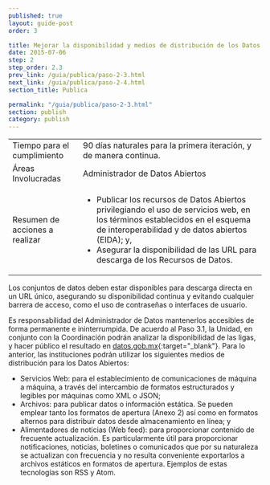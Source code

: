 ```yaml
---
published: true
layout: guide-post
order: 3

title: Mejorar la disponibilidad y medios de distribución de los Datos Abiertos
date: 2015-07-06
step: 2
step_order: 2.3
prev_link: /guia/publica/paso-2-3.html
next_link: /guia/publica/paso-2-4.html
section_title: Publica

permalink: "/guia/publica/paso-2-3.html"
section: publish
category: publish
---
```


<table>
  <tbody>
    <tr>
      <td>Tiempo para el cumplimiento</td>
      <td>90 días naturales para la primera iteración, y de manera continua.</td>
    </tr>
    <tr>
      <td>Áreas Involucradas</td>
      <td>Administrador de Datos Abiertos</td>
    </tr>
    <tr>
      <td>Resumen de acciones a realizar</td>
      <td>
        <ul>
          <li>Publicar los recursos de Datos Abiertos privilegiando el uso de servicios web, en los términos establecidos en el esquema de interoperabilidad y de datos abiertos (EIDA); y,</li>
          <li>Asegurar la disponibilidad de las URL para descarga de los Recursos de Datos.</li>
        </ul>
      </td>
    </tr>
  </tbody>
</table>

Los conjuntos de datos deben estar disponibles para descarga directa en un URL único, asegurando su disponibilidad continua y evitando cualquier barrera de acceso, como el uso de contraseñas o interfaces de usuario. 

Es responsabilidad del Administrador de Datos mantenerlos accesibles de forma permanente e ininterrumpida. De acuerdo al Paso 3.1, la Unidad, en conjunto con la Coordinación podrán analizar la disponibilidad de las ligas, y hacer público el resultado en [datos.gob.mx](http://datos.gob.mx){:target="_blank"}. Para lo anterior, las instituciones podrán utilizar los siguientes medios de distribución para los Datos Abiertos:
- Servicios Web: para el establecimiento de comunicaciones de máquina a máquina, a través del intercambio de formatos estructurados y legibles por máquinas como XML o JSON;
- Archivos: para publicar datos o información estática. Se pueden emplear tanto los formatos de apertura (Anexo 2) así como en formatos alternos para distribuir datos desde almacenamiento en línea; y
- Alimentadores de noticias (Web feed): para proporcionar contenido de frecuente actualización. Es particularmente útil para proporcionar notificaciones, noticias, boletines o comunicados que por su naturaleza se actualizan con frecuencia y no resulta conveniente exportarlos a archivos estáticos en formatos de apertura. Ejemplos de estas tecnologías son RSS y Atom.